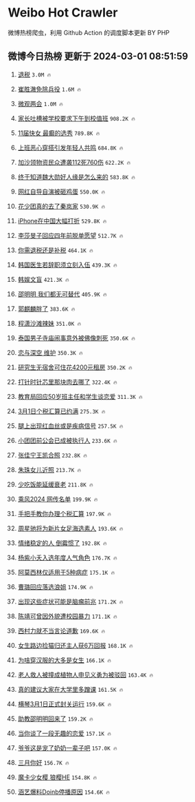 # Weibo Hot Crawler 



微博热榜爬虫，利用 Github Action 的调度脚本更新 BY PHP 


## 微博今日热榜 更新于 2024-03-01 08:51:59 
1. [退税](https://s.weibo.com/weibo?q=%E9%80%80%E7%A8%8E&t=31&band_rank=1&Refer=top) `3.0M 🔥` 

1. [崔胜澈免除兵役](https://s.weibo.com/weibo?q=%23%E5%B4%94%E8%83%9C%E6%BE%88%E5%85%8D%E9%99%A4%E5%85%B5%E5%BD%B9%23&t=31&band_rank=2&Refer=top) `1.6M 🔥` 

1. [微观两会](https://s.weibo.com/weibo?q=%23%E5%BE%AE%E8%A7%82%E4%B8%A4%E4%BC%9A%23&t=31&band_rank=3&Refer=top) `1.0M 🔥` 

1. [家长吐槽被学校要求下午到校值班](https://s.weibo.com/weibo?q=%23%E5%AE%B6%E9%95%BF%E5%90%90%E6%A7%BD%E8%A2%AB%E5%AD%A6%E6%A0%A1%E8%A6%81%E6%B1%82%E4%B8%8B%E5%8D%88%E5%88%B0%E6%A0%A1%E5%80%BC%E7%8F%AD%23&t=31&band_rank=4&Refer=top) `908.2K 🔥` 

1. [11届快女 最癫的选秀](https://s.weibo.com/weibo?q=11%E5%B1%8A%E5%BF%AB%E5%A5%B3%20%E6%9C%80%E7%99%AB%E7%9A%84%E9%80%89%E7%A7%80&t=31&band_rank=5&Refer=top) `789.8K 🔥` 

1. [上班恶心穿搭引发年轻人共鸣](https://s.weibo.com/weibo?q=%23%E4%B8%8A%E7%8F%AD%E6%81%B6%E5%BF%83%E7%A9%BF%E6%90%AD%E5%BC%95%E5%8F%91%E5%B9%B4%E8%BD%BB%E4%BA%BA%E5%85%B1%E9%B8%A3%23&t=31&band_rank=6&Refer=top) `684.8K 🔥` 

1. [加沙领物资民众遭袭112死760伤](https://s.weibo.com/weibo?q=%23%E5%8A%A0%E6%B2%99%E9%A2%86%E7%89%A9%E8%B5%84%E6%B0%91%E4%BC%97%E9%81%AD%E8%A2%AD112%E6%AD%BB760%E4%BC%A4%23&t=31&band_rank=7&Refer=top) `622.2K 🔥` 

1. [终于知道魏大勋好人缘是怎么来的](https://s.weibo.com/weibo?q=%23%E7%BB%88%E4%BA%8E%E7%9F%A5%E9%81%93%E9%AD%8F%E5%A4%A7%E5%8B%8B%E5%A5%BD%E4%BA%BA%E7%BC%98%E6%98%AF%E6%80%8E%E4%B9%88%E6%9D%A5%E7%9A%84%23&t=31&band_rank=8&Refer=top) `583.8K 🔥` 

1. [网红自导自演被砸鸡蛋](https://s.weibo.com/weibo?q=%23%E7%BD%91%E7%BA%A2%E8%87%AA%E5%AF%BC%E8%87%AA%E6%BC%94%E8%A2%AB%E7%A0%B8%E9%B8%A1%E8%9B%8B%23&t=31&band_rank=9&Refer=top) `550.0K 🔥` 

1. [花少团真的去了秦岚家](https://s.weibo.com/weibo?q=%23%E8%8A%B1%E5%B0%91%E5%9B%A2%E7%9C%9F%E7%9A%84%E5%8E%BB%E4%BA%86%E7%A7%A6%E5%B2%9A%E5%AE%B6%23&t=31&band_rank=10&Refer=top) `530.9K 🔥` 

1. [iPhone在中国大幅打折](https://s.weibo.com/weibo?q=%23iPhone%E5%9C%A8%E4%B8%AD%E5%9B%BD%E5%A4%A7%E5%B9%85%E6%89%93%E6%8A%98%23&t=31&band_rank=11&Refer=top) `529.8K 🔥` 

1. [李莎旻子回应四年前脱单愿望](https://s.weibo.com/weibo?q=%E6%9D%8E%E8%8E%8E%E6%97%BB%E5%AD%90%E5%9B%9E%E5%BA%94%E5%9B%9B%E5%B9%B4%E5%89%8D%E8%84%B1%E5%8D%95%E6%84%BF%E6%9C%9B&t=31&band_rank=12&Refer=top) `512.7K 🔥` 

1. [你需退税还是补税](https://s.weibo.com/weibo?q=%23%E4%BD%A0%E9%9C%80%E9%80%80%E7%A8%8E%E8%BF%98%E6%98%AF%E8%A1%A5%E7%A8%8E%23&t=31&band_rank=13&Refer=top) `464.1K 🔥` 

1. [韩国医生若辞职须立刻入伍](https://s.weibo.com/weibo?q=%23%E9%9F%A9%E5%9B%BD%E5%8C%BB%E7%94%9F%E8%8B%A5%E8%BE%9E%E8%81%8C%E9%A1%BB%E7%AB%8B%E5%88%BB%E5%85%A5%E4%BC%8D%23&t=31&band_rank=14&Refer=top) `439.3K 🔥` 

1. [韩娱文盲](https://s.weibo.com/weibo?q=%E9%9F%A9%E5%A8%B1%E6%96%87%E7%9B%B2&t=31&band_rank=15&Refer=top) `421.3K 🔥` 

1. [邵明明 我们都无可替代](https://s.weibo.com/weibo?q=%E9%82%B5%E6%98%8E%E6%98%8E%20%E6%88%91%E4%BB%AC%E9%83%BD%E6%97%A0%E5%8F%AF%E6%9B%BF%E4%BB%A3&t=31&band_rank=16&Refer=top) `405.9K 🔥` 

1. [郭麒麟胖了](https://s.weibo.com/weibo?q=%23%E9%83%AD%E9%BA%92%E9%BA%9F%E8%83%96%E4%BA%86%23&t=31&band_rank=17&Refer=top) `383.6K 🔥` 

1. [程潇沙滩辣妹](https://s.weibo.com/weibo?q=%23%E7%A8%8B%E6%BD%87%E6%B2%99%E6%BB%A9%E8%BE%A3%E5%A6%B9%23&t=31&band_rank=18&Refer=top) `351.0K 🔥` 

1. [泰国男子寺庙闹事意外被佛像刺死](https://s.weibo.com/weibo?q=%23%E6%B3%B0%E5%9B%BD%E7%94%B7%E5%AD%90%E5%AF%BA%E5%BA%99%E9%97%B9%E4%BA%8B%E6%84%8F%E5%A4%96%E8%A2%AB%E4%BD%9B%E5%83%8F%E5%88%BA%E6%AD%BB%23&t=31&band_rank=19&Refer=top) `350.6K 🔥` 

1. [恋与深空 维护](https://s.weibo.com/weibo?q=%E6%81%8B%E4%B8%8E%E6%B7%B1%E7%A9%BA%20%E7%BB%B4%E6%8A%A4&t=31&band_rank=20&Refer=top) `350.3K 🔥` 

1. [研究生无宿舍可住花4200元租房](https://s.weibo.com/weibo?q=%23%E7%A0%94%E7%A9%B6%E7%94%9F%E6%97%A0%E5%AE%BF%E8%88%8D%E5%8F%AF%E4%BD%8F%E8%8A%B14200%E5%85%83%E7%A7%9F%E6%88%BF%23&t=31&band_rank=21&Refer=top) `350.2K 🔥` 

1. [打针时针芯里那块肉去哪了](https://s.weibo.com/weibo?q=%23%E6%89%93%E9%92%88%E6%97%B6%E9%92%88%E8%8A%AF%E9%87%8C%E9%82%A3%E5%9D%97%E8%82%89%E5%8E%BB%E5%93%AA%E4%BA%86%23&t=31&band_rank=22&Refer=top) `322.4K 🔥` 

1. [教育局回应50岁班主任和学生谈恋爱](https://s.weibo.com/weibo?q=%23%E6%95%99%E8%82%B2%E5%B1%80%E5%9B%9E%E5%BA%9450%E5%B2%81%E7%8F%AD%E4%B8%BB%E4%BB%BB%E5%92%8C%E5%AD%A6%E7%94%9F%E8%B0%88%E6%81%8B%E7%88%B1%23&t=31&band_rank=23&Refer=top) `311.3K 🔥` 

1. [3月1日个税汇算已约满](https://s.weibo.com/weibo?q=%233%E6%9C%881%E6%97%A5%E4%B8%AA%E7%A8%8E%E6%B1%87%E7%AE%97%E5%B7%B2%E7%BA%A6%E6%BB%A1%23&t=31&band_rank=24&Refer=top) `275.3K 🔥` 

1. [腿上出现红血丝或是疾病信号](https://s.weibo.com/weibo?q=%23%E8%85%BF%E4%B8%8A%E5%87%BA%E7%8E%B0%E7%BA%A2%E8%A1%80%E4%B8%9D%E6%88%96%E6%98%AF%E7%96%BE%E7%97%85%E4%BF%A1%E5%8F%B7%23&t=31&band_rank=25&Refer=top) `257.5K 🔥` 

1. [小团团前公会已成被执行人](https://s.weibo.com/weibo?q=%23%E5%B0%8F%E5%9B%A2%E5%9B%A2%E5%89%8D%E5%85%AC%E4%BC%9A%E5%B7%B2%E6%88%90%E8%A2%AB%E6%89%A7%E8%A1%8C%E4%BA%BA%23&t=31&band_rank=26&Refer=top) `233.6K 🔥` 

1. [张佳宁王凯合照](https://s.weibo.com/weibo?q=%23%E5%BC%A0%E4%BD%B3%E5%AE%81%E7%8E%8B%E5%87%AF%E5%90%88%E7%85%A7%23&t=31&band_rank=27&Refer=top) `232.8K 🔥` 

1. [朱珠女儿近照](https://s.weibo.com/weibo?q=%23%E6%9C%B1%E7%8F%A0%E5%A5%B3%E5%84%BF%E8%BF%91%E7%85%A7%23&t=31&band_rank=28&Refer=top) `213.7K 🔥` 

1. [少吃饭能延缓衰老](https://s.weibo.com/weibo?q=%23%E5%B0%91%E5%90%83%E9%A5%AD%E8%83%BD%E5%BB%B6%E7%BC%93%E8%A1%B0%E8%80%81%23&t=31&band_rank=29&Refer=top) `211.8K 🔥` 

1. [乘风2024 网传名单](https://s.weibo.com/weibo?q=%E4%B9%98%E9%A3%8E2024%20%E7%BD%91%E4%BC%A0%E5%90%8D%E5%8D%95&t=31&band_rank=30&Refer=top) `199.9K 🔥` 

1. [手把手教你办理个税汇算](https://s.weibo.com/weibo?q=%23%E6%89%8B%E6%8A%8A%E6%89%8B%E6%95%99%E4%BD%A0%E5%8A%9E%E7%90%86%E4%B8%AA%E7%A8%8E%E6%B1%87%E7%AE%97%23&t=31&band_rank=31&Refer=top) `197.9K 🔥` 

1. [周星驰将为新片女足海选素人](https://s.weibo.com/weibo?q=%23%E5%91%A8%E6%98%9F%E9%A9%B0%E5%B0%86%E4%B8%BA%E6%96%B0%E7%89%87%E5%A5%B3%E8%B6%B3%E6%B5%B7%E9%80%89%E7%B4%A0%E4%BA%BA%23&t=31&band_rank=32&Refer=top) `193.6K 🔥` 

1. [情绪稳定的人 倒霉惯了](https://s.weibo.com/weibo?q=%E6%83%85%E7%BB%AA%E7%A8%B3%E5%AE%9A%E7%9A%84%E4%BA%BA%20%E5%80%92%E9%9C%89%E6%83%AF%E4%BA%86&t=31&band_rank=33&Refer=top) `192.8K 🔥` 

1. [杨紫小夭入选年度人气角色](https://s.weibo.com/weibo?q=%23%E6%9D%A8%E7%B4%AB%E5%B0%8F%E5%A4%AD%E5%85%A5%E9%80%89%E5%B9%B4%E5%BA%A6%E4%BA%BA%E6%B0%94%E8%A7%92%E8%89%B2%23&t=31&band_rank=34&Refer=top) `176.7K 🔥` 

1. [阿莫西林仅适用于5种病症](https://s.weibo.com/weibo?q=%23%E9%98%BF%E8%8E%AB%E8%A5%BF%E6%9E%97%E4%BB%85%E9%80%82%E7%94%A8%E4%BA%8E5%E7%A7%8D%E7%97%85%E7%97%87%23&t=31&band_rank=35&Refer=top) `175.1K 🔥` 

1. [曹璐回应落选浪姐](https://s.weibo.com/weibo?q=%E6%9B%B9%E7%92%90%E5%9B%9E%E5%BA%94%E8%90%BD%E9%80%89%E6%B5%AA%E5%A7%90&t=31&band_rank=36&Refer=top) `174.9K 🔥` 

1. [出现这些症状可能是脑瘤前兆](https://s.weibo.com/weibo?q=%23%E5%87%BA%E7%8E%B0%E8%BF%99%E4%BA%9B%E7%97%87%E7%8A%B6%E5%8F%AF%E8%83%BD%E6%98%AF%E8%84%91%E7%98%A4%E5%89%8D%E5%85%86%23&t=31&band_rank=37&Refer=top) `171.2K 🔥` 

1. [陈靖可曾因外貌遭校园暴力](https://s.weibo.com/weibo?q=%23%E9%99%88%E9%9D%96%E5%8F%AF%E6%9B%BE%E5%9B%A0%E5%A4%96%E8%B2%8C%E9%81%AD%E6%A0%A1%E5%9B%AD%E6%9A%B4%E5%8A%9B%23&t=31&band_rank=38&Refer=top) `171.1K 🔥` 

1. [西村力就不当言论道歉](https://s.weibo.com/weibo?q=%23%E8%A5%BF%E6%9D%91%E5%8A%9B%E5%B0%B1%E4%B8%8D%E5%BD%93%E8%A8%80%E8%AE%BA%E9%81%93%E6%AD%89%23&t=31&band_rank=39&Refer=top) `169.6K 🔥` 

1. [女生路边捡猫归还主人获6万回报](https://s.weibo.com/weibo?q=%23%E5%A5%B3%E7%94%9F%E8%B7%AF%E8%BE%B9%E6%8D%A1%E7%8C%AB%E5%BD%92%E8%BF%98%E4%B8%BB%E4%BA%BA%E8%8E%B76%E4%B8%87%E5%9B%9E%E6%8A%A5%23&t=31&band_rank=40&Refer=top) `168.1K 🔥` 

1. [为啥穿汉服的大多是女生](https://s.weibo.com/weibo?q=%23%E4%B8%BA%E5%95%A5%E7%A9%BF%E6%B1%89%E6%9C%8D%E7%9A%84%E5%A4%A7%E5%A4%9A%E6%98%AF%E5%A5%B3%E7%94%9F%23&t=31&band_rank=41&Refer=top) `166.1K 🔥` 

1. [老人救人被撞成植物人申见义勇为被驳回](https://s.weibo.com/weibo?q=%23%E8%80%81%E4%BA%BA%E6%95%91%E4%BA%BA%E8%A2%AB%E6%92%9E%E6%88%90%E6%A4%8D%E7%89%A9%E4%BA%BA%E7%94%B3%E8%A7%81%E4%B9%89%E5%8B%87%E4%B8%BA%E8%A2%AB%E9%A9%B3%E5%9B%9E%23&t=31&band_rank=42&Refer=top) `163.4K 🔥` 

1. [真的建议大家在大学里多蹭课](https://s.weibo.com/weibo?q=%23%E7%9C%9F%E7%9A%84%E5%BB%BA%E8%AE%AE%E5%A4%A7%E5%AE%B6%E5%9C%A8%E5%A4%A7%E5%AD%A6%E9%87%8C%E5%A4%9A%E8%B9%AD%E8%AF%BE%23&t=31&band_rank=43&Refer=top) `161.5K 🔥` 

1. [横琴3月1日正式封关运行](https://s.weibo.com/weibo?q=%23%E6%A8%AA%E7%90%B43%E6%9C%881%E6%97%A5%E6%AD%A3%E5%BC%8F%E5%B0%81%E5%85%B3%E8%BF%90%E8%A1%8C%23&t=31&band_rank=44&Refer=top) `159.6K 🔥` 

1. [助教邵明明回来了](https://s.weibo.com/weibo?q=%23%E5%8A%A9%E6%95%99%E9%82%B5%E6%98%8E%E6%98%8E%E5%9B%9E%E6%9D%A5%E4%BA%86%23&t=31&band_rank=45&Refer=top) `159.2K 🔥` 

1. [当你谈了一段无趣的恋爱](https://s.weibo.com/weibo?q=%23%E5%BD%93%E4%BD%A0%E8%B0%88%E4%BA%86%E4%B8%80%E6%AE%B5%E6%97%A0%E8%B6%A3%E7%9A%84%E6%81%8B%E7%88%B1%23&t=31&band_rank=46&Refer=top) `157.1K 🔥` 

1. [爷爷这是宠了奶奶一辈子吧](https://s.weibo.com/weibo?q=%23%E7%88%B7%E7%88%B7%E8%BF%99%E6%98%AF%E5%AE%A0%E4%BA%86%E5%A5%B6%E5%A5%B6%E4%B8%80%E8%BE%88%E5%AD%90%E5%90%A7%23&t=31&band_rank=47&Refer=top) `157.0K 🔥` 

1. [三月你好](https://s.weibo.com/weibo?q=%E4%B8%89%E6%9C%88%E4%BD%A0%E5%A5%BD&t=31&band_rank=48&Refer=top) `156.7K 🔥` 

1. [魔卡少女樱 狼樱HE](https://s.weibo.com/weibo?q=%E9%AD%94%E5%8D%A1%E5%B0%91%E5%A5%B3%E6%A8%B1%20%E7%8B%BC%E6%A8%B1HE&t=31&band_rank=49&Refer=top) `154.8K 🔥` 

1. [涵艺爆料Doinb停播原因](https://s.weibo.com/weibo?q=%23%E6%B6%B5%E8%89%BA%E7%88%86%E6%96%99Doinb%E5%81%9C%E6%92%AD%E5%8E%9F%E5%9B%A0%23&t=31&band_rank=50&Refer=top) `154.6K 🔥` 

